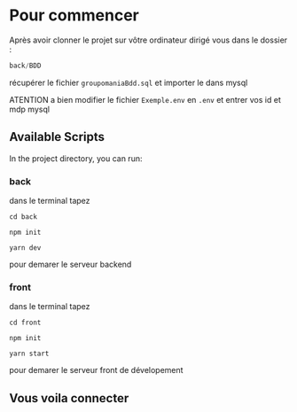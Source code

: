 # Pour commencer

Après avoir clonner le projet sur vôtre ordinateur dirigé vous dans le dossier :

```cpp
back/BDD
```

récupérer le fichier `groupomaniaBdd.sql` et importer le dans mysql

ATENTION a bien modifier le fichier `Exemple.env` en  `.env` et entrer vos id et mdp mysql

## Available Scripts

In the project directory, you can run:

### back

dans le terminal tapez
```
cd back
```
```
npm init
```
```
yarn dev
```
pour demarer le serveur backend

### front

dans le terminal tapez
```
cd front
```
```
npm init
```
```
yarn start
```
pour demarer le serveur front de dévelopement

## Vous voila connecter
